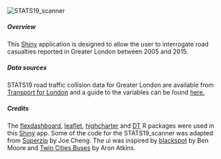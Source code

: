 ![STATS19_scanner](https://github.com/rcatlord/shinyapps/blob/master/GIFs/STATS19_scanner.gif)

##### Overview
This [Shiny](https://cran.r-project.org/web/packages/shiny/index.html) application is designed to allow the user to interrogate road casualties reported in Greater London between 2005 and 2015.

##### Data sources
STATS19 road traffic collision data for Greater London are available from [Transport for London](https://www.tfl.gov.uk/corporate/publications-and-reports/road-safety) and a guide to the variables can be found [here.](https://www.tfl.gov.uk/cdn/static/cms/documents/collision-data-guide.pdf)

##### Credits
The [flexdashboard](https://cran.r-project.org/web/packages/flexdashboard/index.html), [leaflet](https://cran.r-project.org/web/packages/leaflet/index.html"), [highcharter](https://cran.r-project.org/web/packages/highcharter/index.html) and [DT](https://cran.r-project.org/web/packages/DT/index.html) R packages were used in this [Shiny](https://cran.r-project.org/web/packages/shiny/index.html) app. Some of the code for the STATS19_scanner was adapted from
[Superzip](http://shiny.rstudio.com/gallery/superzip-example.html) by Joe Cheng. The ui was inspired by [blackspot](http://blackspot.org.uk) by Ben Moore and [Twin Cities Buses](https://gallery.shinyapps.io/086-bus-dashboard/) by Aron Atkins.
<br> 





